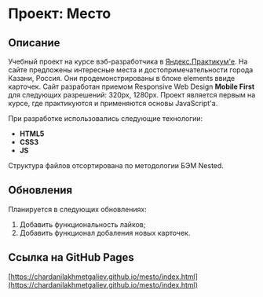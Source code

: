 # Проект: Место

## Описание
Учебный проект на курсе вэб-разработчика в [Яндекс.Практикум'е](https://practicum.yandex.ru/profile/web/). На сайте предложены интересные места и достопримечательности города Казани, Россия. Они продемонстрированы в блоке elements ввиде карточек. Сайт разработан приемом Responsive Web Design **Mobile First** для следующих разрешений: 320px, 1280px. Проект является первым на курсе, где практикуются и применяются основы JavaScript'а.

При разработке использовались следующие технологии:
* **HTML5**
* **CSS3**
* **JS**

Структура файлов отсортирована по методологии БЭМ Nested.

## Обновления
Планируется в следующих обновлениях:
1. Добавить функциональность лайков;
2. Добавить функционал добаления новых карточек.

## Ссылка на GitHub Pages
[https://chardanilakhmetgaliev.github.io/mesto/index.html](https://chardanilakhmetgaliev.github.io/mesto/index.html)

